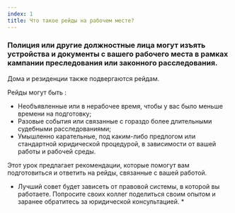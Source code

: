 ```yaml
---
index: 1
title: Что такое рейды на рабочем месте?
---
```

### Полиция или другие должностные лица могут изъять устройства и документы с вашего рабочего места в рамках кампании преследования или законного расследования.

Дома и резиденции также подвергаются рейдам.

Рейды могут быть :

* Необъявленные или в нерабочее время, чтобы у вас было меньше времени на подготовку;
* Разовые события или связанные с гораздо более длительными судебными расследованиями;
* Умышленно карательные, под каким-либо предлогом или стандартной юридической процедурой, в зависимости от вашей работы и рабочей среды.

Этот урок предлагает рекомендации, которые помогут вам подготовиться и ответить на рейды, связанные с вашей работой.

* Лучший совет будет зависеть от правовой системы, в которой вы работаете. Попросите своих коллег поделиться своим опытом и заранее обратитесь за юридической консультацией. *
